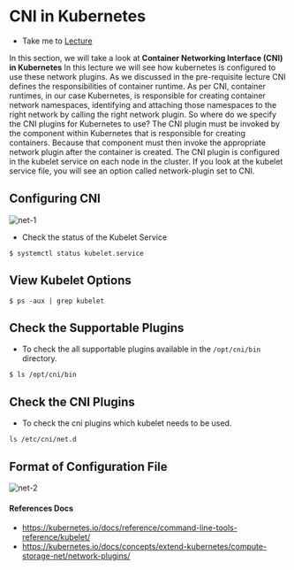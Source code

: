 # CNI in Kubernetes

  - Take me to [Lecture](https://kodekloud.com/courses/certified-kubernetes-administrator-with-practice-tests/lectures/9808289)

In this section, we will take a look at **Container Networking Interface (CNI) in Kubernetes**
In this lecture we will see how kubernetes is configured to use these network plugins. As we discussed in the
pre-requisite lecture CNI defines the responsibilities of container runtime. As per CNI, container runtimes,
in our case Kubernetes, is responsible for creating container network namespaces, identifying and
attaching those namespaces to the right network by calling the right network plugin.
So where do we specify the CNI plugins for Kubernetes to use? The CNI plugin must be invoked by the
component within Kubernetes that is responsible for creating containers. Because that component
must then invoke the appropriate network plugin after the container is created.
The CNI plugin is configured in the kubelet service on each node in the cluster.
If you look at the kubelet service file, you will see an option called network-plugin set to CNI.
## Configuring CNI

![net-1](../../images/net1.PNG)


- Check the status of the Kubelet Service

```
$ systemctl status kubelet.service
```

## View Kubelet Options

```
$ ps -aux | grep kubelet
```

## Check the Supportable Plugins 

- To check the all supportable plugins available in the `/opt/cni/bin` directory.

```
$ ls /opt/cni/bin

```

## Check the CNI Plugins

- To check the cni plugins which kubelet needs to be used.

```
ls /etc/cni/net.d

```

## Format of Configuration File  

![net-2](../../images/net2.PNG)


#### References Docs

- https://kubernetes.io/docs/reference/command-line-tools-reference/kubelet/
- https://kubernetes.io/docs/concepts/extend-kubernetes/compute-storage-net/network-plugins/
